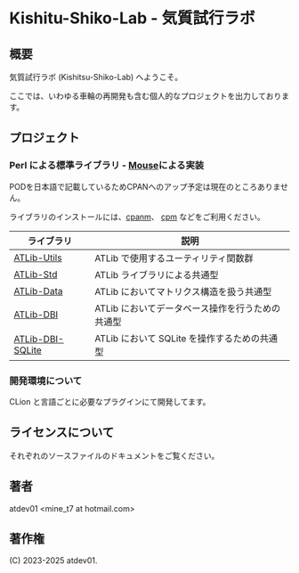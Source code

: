 # Kishitu-Shiko-Lab - 気質試行ラボ

## 概要

気質試行ラボ (Kishitsu-Shiko-Lab) へようこそ。

ここでは、いわゆる車輪の再開発も含む個人的なプロジェクトを出力しております。

## プロジェクト

### Perl による標準ライブラリ - [Mouse](https://metacpan.org/pod/Mouse)による実装

PODを日本語で記載しているためCPANへのアップ予定は現在のところありません。

ライブラリのインストールには、[cpanm](https://metacpan.org/pod/App::cpanminus)、
[cpm](https://metacpan.org/dist/App-cpm/view/script/cpm) などをご利用ください。

| ライブラリ                                                            | 説明                            |
|------------------------------------------------------------------|-------------------------------|
| [ATLib-Utils](https://github.com/Kishitsu-Shiko-Lab/ATLib-Utils) | ATLib で使用するユーティリティ関数群         |
| [ATLib-Std](https://github.com/Kishitsu-Shiko-Lab/ATLib-Std)     | ATLib ライブラリによる共通型             |
| [ATLib-Data](https://github.com/Kishitsu-Shiko-Lab/ATLib-Data)   | ATLib においてマトリクス構造を扱う共通型       |
| [ATLib-DBI](https://github.com/Kishitsu-Shiko-Lab/ATLib-DBI) | ATLib においてデータベース操作を行うための共通型   |
| [ATLib-DBI-SQLite](https://github.com/Kishitsu-Shiko-Lab/ATLib-DBI-SQLite) | ATLib において SQLite を操作するための共通型 |                       

### 開発環境について

CLion と言語ごとに必要なプラグインにて開発してます。

## ライセンスについて

それぞれのソースファイルのドキュメントをご覧ください。

## 著者

atdev01 <mine_t7 at hotmail.com>

## 著作権

(C) 2023-2025 atdev01.